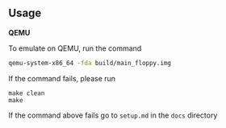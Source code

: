 ## Usage

**QEMU**

To emulate on QEMU, run the command

```bash
qemu-system-x86_64 -fda build/main_floppy.img
```

If the command fails, please run

```
make clean
make
```

If the command above fails go to ```setup.md```
in the ```docs``` directory
